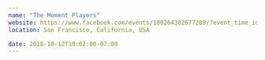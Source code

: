 ```yaml
---
name: "The Moment Players"
website: https://www.facebook.com/events/180264382677289/?event_time_id=180264386010622
location: San Francisco, California, USA

date: 2018-10-12T19:02:00-07:00
---
```

